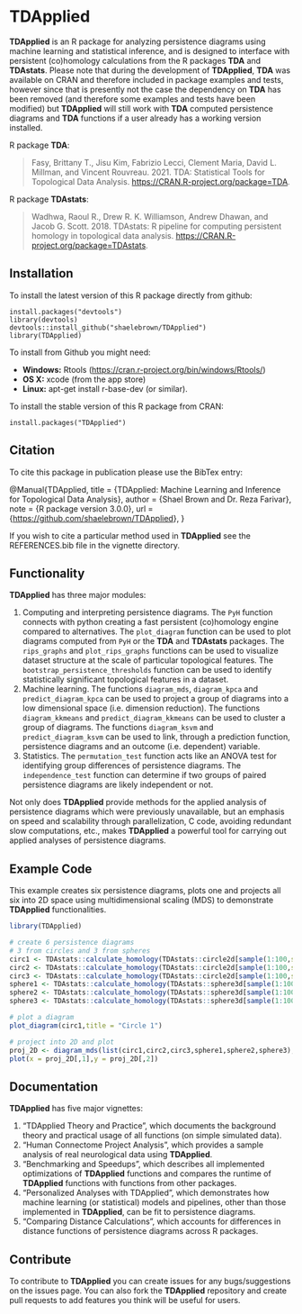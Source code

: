 
<!-- README.md is generated from README.Rmd. Please edit that file -->

# **TDApplied**

<!-- badges: start -->
<!-- badges: end -->

**TDApplied** is an R package for analyzing persistence diagrams using
machine learning and statistical inference, and is designed to interface
with persistent (co)homology calculations from the R packages **TDA**
and **TDAstats**. Please note that during the development of
**TDApplied**, **TDA** was available on CRAN and therefore included in
package examples and tests, however since that is presently not the case
the dependency on **TDA** has been removed (and therefore some examples
and tests have been modified) but **TDApplied** will still work with
**TDA** computed persistence diagrams and **TDA** functions if a user
already has a working version installed.

R package **TDA**:

> Fasy, Brittany T., Jisu Kim, Fabrizio Lecci, Clement Maria, David L.
> Millman, and Vincent Rouvreau. 2021. TDA: Statistical Tools for
> Topological Data Analysis. <https://CRAN.R-project.org/package=TDA>.

R package **TDAstats**:

> Wadhwa, Raoul R., Drew R. K. Williamson, Andrew Dhawan, and Jacob G.
> Scott. 2018. TDAstats: R pipeline for computing persistent homology in
> topological data analysis.
> <https://CRAN.R-project.org/package=TDAstats>.

## Installation

To install the latest version of this R package directly from github:

    install.packages("devtools")
    library(devtools)
    devtools::install_github("shaelebrown/TDApplied")
    library(TDApplied)

To install from Github you might need:

-   **Windows:** Rtools
    (<https://cran.r-project.org/bin/windows/Rtools/>)
-   **OS X:** xcode (from the app store)
-   **Linux:** apt-get install r-base-dev (or similar).

To install the stable version of this R package from CRAN:

    install.packages("TDApplied")

## Citation

To cite this package in publication please use the BibTex entry:

@Manual{TDApplied, title = {TDApplied: Machine Learning and Inference
for Topological Data Analysis}, author = {Shael Brown and Dr. Reza
Farivar}, note = {R package version 3.0.0}, url =
{<https://github.com/shaelebrown/TDApplied>}, }

If you wish to cite a particular method used in **TDApplied** see the
REFERENCES.bib file in the vignette directory.

## Functionality

**TDApplied** has three major modules:

1.  Computing and interpreting persistence diagrams. The `PyH` function
    connects with python creating a fast persistent (co)homology engine
    compared to alternatives. The `plot_diagram` function can be used to
    plot diagrams computed from `PyH` or the **TDA** and **TDAstats**
    packages. The `rips_graphs` and `plot_rips_graphs` functions can be
    used to visualize dataset structure at the scale of particular
    topological features. The `bootstrap_persistence_thresholds`
    function can be used to identify statistically significant
    topological features in a dataset.
2.  Machine learning. The functions `diagram_mds`, `diagram_kpca` and
    `predict_diagram_kpca` can be used to project a group of diagrams
    into a low dimensional space (i.e. dimension reduction). The
    functions `diagram_kkmeans` and `predict_diagram_kkmeans` can be
    used to cluster a group of diagrams. The functions `diagram_ksvm`
    and `predict_diagram_ksvm` can be used to link, through a prediction
    function, persistence diagrams and an outcome (i.e. dependent)
    variable.
3.  Statistics. The `permutation_test` function acts like an ANOVA test
    for identifying group differences of persistence diagrams. The
    `independence_test` function can determine if two groups of paired
    persistence diagrams are likely independent or not.

Not only does **TDApplied** provide methods for the applied analysis of
persistence diagrams which were previously unavailable, but an emphasis
on speed and scalability through parallelization, C code, avoiding
redundant slow computations, etc., makes **TDApplied** a powerful tool
for carrying out applied analyses of persistence diagrams.

## Example Code

This example creates six persistence diagrams, plots one and projects
all six into 2D space using multidimensional scaling (MDS) to
demonstrate **TDApplied** functionalities.

``` r
library(TDApplied)

# create 6 persistence diagrams
# 3 from circles and 3 from spheres
circ1 <- TDAstats::calculate_homology(TDAstats::circle2d[sample(1:100,size = 50),],dim = 1,threshold = 2)
circ2 <- TDAstats::calculate_homology(TDAstats::circle2d[sample(1:100,size = 50),],dim = 1,threshold = 2)
circ3 <- TDAstats::calculate_homology(TDAstats::circle2d[sample(1:100,size = 50),],dim = 1,threshold = 2)
sphere1 <- TDAstats::calculate_homology(TDAstats::sphere3d[sample(1:100,size = 50),],dim = 1,threshold = 2)
sphere2 <- TDAstats::calculate_homology(TDAstats::sphere3d[sample(1:100,size = 50),],dim = 1,threshold = 2)
sphere3 <- TDAstats::calculate_homology(TDAstats::sphere3d[sample(1:100,size = 50),],dim = 1,threshold = 2)

# plot a diagram
plot_diagram(circ1,title = "Circle 1")

# project into 2D and plot
proj_2D <- diagram_mds(list(circ1,circ2,circ3,sphere1,sphere2,sphere3),dim = 1,k = 2)
plot(x = proj_2D[,1],y = proj_2D[,2])
```

## Documentation

**TDApplied** has five major vignettes:

1.  “TDApplied Theory and Practice”, which documents the background
    theory and practical usage of all functions (on simple simulated
    data).
2.  “Human Connectome Project Analysis”, which provides a sample
    analysis of real neurological data using **TDApplied**.
3.  “Benchmarking and Speedups”, which describes all implemented
    optimizations of **TDApplied** functions and compares the runtime of
    **TDApplied** functions with functions from other packages.
4.  “Personalized Analyses with TDApplied”, which demonstrates how
    machine learning (or statistical) models and pipelines, other than
    those implemented in **TDApplied**, can be fit to persistence
    diagrams.
5.  “Comparing Distance Calculations”, which accounts for differences in
    distance functions of persistence diagrams across R packages.

## Contribute

To contribute to **TDApplied** you can create issues for any
bugs/suggestions on the issues page. You can also fork the **TDApplied**
repository and create pull requests to add features you think will be
useful for users.
